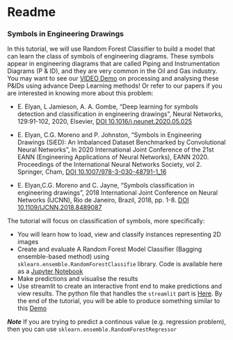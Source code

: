 # Readme

### Symbols in Engineering Drawings

In this tutorial, we will use Random Forest Classifier to build a model that can learn the class of symbols of engineering diagrams.  These symbols appear in engineering diagrams that are called Piping and Instrumentation Diagrams (P & ID), and they are very common in the Oil and Gas industry.  You may want to see our [VIDEO Demo](https://youtu.be/8e1n7mIvACw) on processing and analysing these P&IDs using advance Deep Learning methods! Or refer to our papers if you are interested in knowing more about this problem: 

- E. Elyan, L Jamieson, A. A. Gombe, “Deep learning for symbols detection and classification in engineering drawings”, Neural Networks, 129:91-102, 2020, Elsevier, [DOI 10.1016/j.neunet.2020.05.025](https://doi.org/10.1016/j.neunet.2020.05.025)
- E. Elyan, C.G. Moreno and P. Johnston, “Symbols in Engineering Drawings (SiED): An Imbalanced Dataset Benchmarked by Convolutional Neural Networks”, In 2020 International Joint Conference of the 21st EANN (Engineering Applications of Neural Networks), EANN 2020. Proceedings of the International Neural Networks Society, vol 2. Springer, Cham, [DOI 10.1007/978-3-030-48791-1_16](https://doi.org/10.1007/978-3-030-48791-1_16)

- E. Elyan,C.G. Moreno and C. Jayne, “Symbols classification in engineering drawings”, 2018 International Joint Conference on Neural Networks (IJCNN), Rio de Janeiro, Brazil, 2018, pp. 1-8. [DOI 10.1109/IJCNN.2018.8489087](http://dx.doi.org/10.1109/IJCNN.2018.8489087)

The tutorial will focus on classification of symbols, more specifically:

* You will learn how to load, view and classify instances representing 2D images 
* Create and evaluate A Random Forest Model Classifier (Bagging ensemble-based method) using `sklearn.ensemble.RandomForestClassifie` library. Code is available here as a [Jupyter Notebook](Code)
* Make predictions and visualise the results 
* Use streamlit to create an interactive front end to make predictions and view results. The python file that handles the `streamlit` part is [Here](Code/streamlitApp.py). By the end of the tutorial, you will be able to produce something similar to this [Demo](https://youtu.be/5uHn9IpBmTc)

***Note*** If you are trying to predict a continous value (e.g. regression problem), then you can use `sklearn.ensemble.RandomForestRegressor`